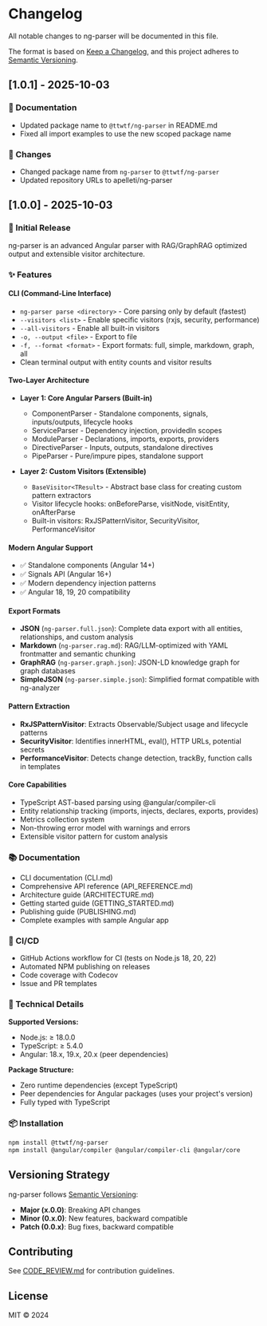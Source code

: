 # Changelog

All notable changes to ng-parser will be documented in this file.

The format is based on [Keep a Changelog](https://keepachangelog.com/en/1.0.0/),
and this project adheres to [Semantic Versioning](https://semver.org/spec/v2.0.0.html).

## [1.0.1] - 2025-10-03

### 📝 Documentation

- Updated package name to `@ttwtf/ng-parser` in README.md
- Fixed all import examples to use the new scoped package name

### 🔧 Changes

- Changed package name from `ng-parser` to `@ttwtf/ng-parser`
- Updated repository URLs to apelleti/ng-parser

## [1.0.0] - 2025-10-03

### 🎉 Initial Release

ng-parser is an advanced Angular parser with RAG/GraphRAG optimized output and extensible visitor architecture.

### ✨ Features

#### CLI (Command-Line Interface)
- `ng-parser parse <directory>` - Core parsing only by default (fastest)
- `--visitors <list>` - Enable specific visitors (rxjs, security, performance)
- `--all-visitors` - Enable all built-in visitors
- `-o, --output <file>` - Export to file
- `-f, --format <format>` - Export formats: full, simple, markdown, graph, all
- Clean terminal output with entity counts and visitor results

#### Two-Layer Architecture
- **Layer 1: Core Angular Parsers (Built-in)**
  - ComponentParser - Standalone components, signals, inputs/outputs, lifecycle hooks
  - ServiceParser - Dependency injection, providedIn scopes
  - ModuleParser - Declarations, imports, exports, providers
  - DirectiveParser - Inputs, outputs, standalone directives
  - PipeParser - Pure/impure pipes, standalone support

- **Layer 2: Custom Visitors (Extensible)**
  - `BaseVisitor<TResult>` - Abstract base class for creating custom pattern extractors
  - Visitor lifecycle hooks: onBeforeParse, visitNode, visitEntity, onAfterParse
  - Built-in visitors: RxJSPatternVisitor, SecurityVisitor, PerformanceVisitor

#### Modern Angular Support
- ✅ Standalone components (Angular 14+)
- ✅ Signals API (Angular 16+)
- ✅ Modern dependency injection patterns
- ✅ Angular 18, 19, 20 compatibility

#### Export Formats
- **JSON** (`ng-parser.full.json`): Complete data export with all entities, relationships, and custom analysis
- **Markdown** (`ng-parser.rag.md`): RAG/LLM-optimized with YAML frontmatter and semantic chunking
- **GraphRAG** (`ng-parser.graph.json`): JSON-LD knowledge graph for graph databases
- **SimpleJSON** (`ng-parser.simple.json`): Simplified format compatible with ng-analyzer

#### Pattern Extraction
- **RxJSPatternVisitor**: Extracts Observable/Subject usage and lifecycle patterns
- **SecurityVisitor**: Identifies innerHTML, eval(), HTTP URLs, potential secrets
- **PerformanceVisitor**: Detects change detection, trackBy, function calls in templates

#### Core Capabilities
- TypeScript AST-based parsing using @angular/compiler-cli
- Entity relationship tracking (imports, injects, declares, exports, provides)
- Metrics collection system
- Non-throwing error model with warnings and errors
- Extensible visitor pattern for custom analysis

### 📚 Documentation
- CLI documentation (CLI.md)
- Comprehensive API reference (API_REFERENCE.md)
- Architecture guide (ARCHITECTURE.md)
- Getting started guide (GETTING_STARTED.md)
- Publishing guide (PUBLISHING.md)
- Complete examples with sample Angular app

### 🔄 CI/CD
- GitHub Actions workflow for CI (tests on Node.js 18, 20, 22)
- Automated NPM publishing on releases
- Code coverage with Codecov
- Issue and PR templates

### 🔧 Technical Details

**Supported Versions:**
- Node.js: ≥ 18.0.0
- TypeScript: ≥ 5.4.0
- Angular: 18.x, 19.x, 20.x (peer dependencies)

**Package Structure:**
- Zero runtime dependencies (except TypeScript)
- Peer dependencies for Angular packages (uses your project's version)
- Fully typed with TypeScript

### 📦 Installation

```bash
npm install @ttwtf/ng-parser
npm install @angular/compiler @angular/compiler-cli @angular/core
```



## Versioning Strategy

ng-parser follows [Semantic Versioning](https://semver.org/):

- **Major (x.0.0)**: Breaking API changes
- **Minor (0.x.0)**: New features, backward compatible
- **Patch (0.0.x)**: Bug fixes, backward compatible

## Contributing

See [CODE_REVIEW.md](./CODE_REVIEW.md) for contribution guidelines.

## License

MIT © 2024
